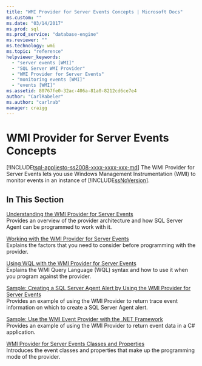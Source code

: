 ```yaml
---
title: "WMI Provider for Server Events Concepts | Microsoft Docs"
ms.custom: ""
ms.date: "03/14/2017"
ms.prod: sql
ms.prod_service: "database-engine"
ms.reviewer: ""
ms.technology: wmi
ms.topic: "reference"
helpviewer_keywords: 
  - "server events [WMI]"
  - "SQL Server WMI Provider"
  - "WMI Provider for Server Events"
  - "monitoring events [WMI]"
  - "events [WMI]"
ms.assetid: 80767fe0-32ac-406a-81a0-8212cd6ce7e4
author: "CarlRabeler"
ms.author: "carlrab"
manager: craigg
---
```

# WMI Provider for Server Events Concepts
[!INCLUDE[tsql-appliesto-ss2008-xxxx-xxxx-xxx-md](../../includes/tsql-appliesto-ss2008-xxxx-xxxx-xxx-md.md)]
  The WMI Provider for Server Events lets you use Windows Management Instrumentation (WMI) to monitor events in an instance of [!INCLUDE[ssNoVersion](../../includes/ssnoversion-md.md)].  
  
## In This Section  
 [Understanding the WMI Provider for Server Events](../../relational-databases/wmi-provider-server-events/understanding-the-wmi-provider-for-server-events.md)  
 Provides an overview of the provider architecture and how SQL Server Agent can be programmed to work with it.  
  
 [Working with the WMI Provider for Server Events](../../relational-databases/wmi-provider-server-events/working-with-the-wmi-provider-for-server-events.md)  
 Explains the factors that you need to consider before programming with the provider.  
  
 [Using WQL with the WMI Provider for Server Events](../../relational-databases/wmi-provider-server-events/using-wql-with-the-wmi-provider-for-server-events.md)  
 Explains the WMI Query Language (WQL) syntax and how to use it when you program against the provider.  
  
 [Sample: Creating a SQL Server Agent Alert by Using the WMI Provider for Server Events](../../relational-databases/wmi-provider-server-events/sample-creating-a-sql-server-agent-alert-with-the-wmi-provider.md)  
 Provides an example of using the WMI Provider to return trace event information on which to create a SQL Server Agent alert.  
  
 [Sample: Use the WMI Event Provider with the .NET Framework](../../relational-databases/wmi-provider-server-events/sample-using-the-wmi-event-provider-with-the-net-framework.md)  
 Provides an example of using the WMI Provider to return event data in a C# application.  
  
 [WMI Provider for Server Events Classes and Properties](../../relational-databases/wmi-provider-server-events/wmi-provider-for-server-events-classes-and-properties.md)  
 Introduces the event classes and properties that make up the programming mode of the provider.  
  
  
